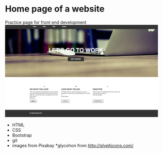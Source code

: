 # Home page of a website

Practice page for front end development
![home page](presentation.png)


* HTML
* CSS
* Bootstrap
* git
* images from Pixabay 
*glycohon from http://glyphicons.com/ 




